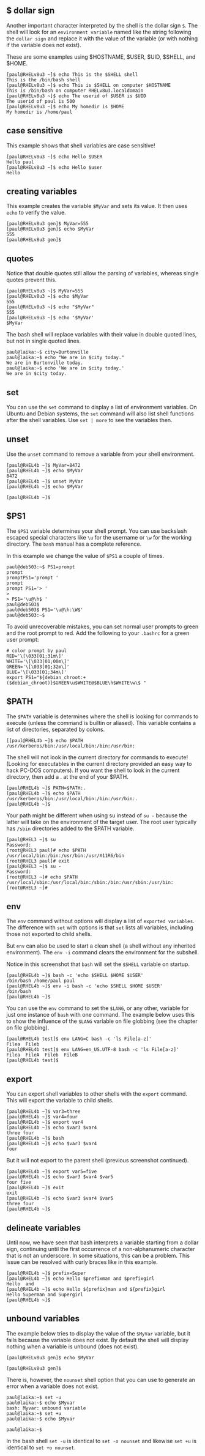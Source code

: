 ## \$ dollar sign

Another important character interpreted by the shell is the dollar sign
`$`. The shell will look for an
`environment variable` named like the string following the
`dollar sign` and replace it with the value of the variable (or with
nothing if the variable does not exist).

These are some examples using \$HOSTNAME, \$USER, \$UID, \$SHELL, and
\$HOME.

    [paul@RHELv8u3 ~]$ echo This is the $SHELL shell
    This is the /bin/bash shell
    [paul@RHELv8u3 ~]$ echo This is $SHELL on computer $HOSTNAME
    This is /bin/bash on computer RHELv8u3.localdomain
    [paul@RHELv8u3 ~]$ echo The userid of $USER is $UID
    The userid of paul is 500
    [paul@RHELv8u3 ~]$ echo My homedir is $HOME
    My homedir is /home/paul

## case sensitive

This example shows that shell variables are case sensitive!

    [paul@RHELv8u3 ~]$ echo Hello $USER
    Hello paul
    [paul@RHELv8u3 ~]$ echo Hello $user
    Hello

## creating variables

This example creates the variable `$MyVar` and sets its value. It then
uses `echo` to verify the value.

    [paul@RHELv8u3 gen]$ MyVar=555
    [paul@RHELv8u3 gen]$ echo $MyVar
    555
    [paul@RHELv8u3 gen]$

## quotes

Notice that double quotes still allow the parsing of variables, whereas
single quotes prevent this.

    [paul@RHELv8u3 ~]$ MyVar=555
    [paul@RHELv8u3 ~]$ echo $MyVar
    555
    [paul@RHELv8u3 ~]$ echo "$MyVar"
    555
    [paul@RHELv8u3 ~]$ echo '$MyVar'
    $MyVar

The bash shell will replace variables with their value in double quoted
lines, but not in single quoted lines.

    paul@laika:~$ city=Burtonville
    paul@laika:~$ echo "We are in $city today."
    We are in Burtonville today.
    paul@laika:~$ echo 'We are in $city today.'
    We are in $city today. 

## set

You can use the `set` command to display a list of
environment variables. On Ubuntu and Debian systems, the `set` command
will also list shell functions after the shell variables. Use
`set | more` to see the variables then.

## unset

Use the `unset` command to remove a variable from your
shell environment.

    [paul@RHEL4b ~]$ MyVar=8472
    [paul@RHEL4b ~]$ echo $MyVar
    8472
    [paul@RHEL4b ~]$ unset MyVar
    [paul@RHEL4b ~]$ echo $MyVar

    [paul@RHEL4b ~]$

## \$PS1

The `$PS1` variable determines your shell prompt. You can use backslash
escaped special characters like `\u` for the username or `\w` for the
working directory. The `bash` manual has a complete reference.

In this example we change the value of `$PS1` a couple of times.

    paul@deb503:~$ PS1=prompt
    prompt
    promptPS1='prompt '
    prompt 
    prompt PS1='> '
    > 
    > PS1='\u@\h$ '
    paul@deb503$ 
    paul@deb503$ PS1='\u@\h:\W$'
    paul@deb503:~$

To avoid unrecoverable mistakes, you can set normal user prompts to
green and the root prompt to red. Add the following to your `.bashrc`
for a green user prompt:

    # color prompt by paul
    RED='\[\033[01;31m\]'
    WHITE='\[\033[01;00m\]'
    GREEN='\[\033[01;32m\]'
    BLUE='\[\033[01;34m\]'
    export PS1="${debian_chroot:+($debian_chroot)}$GREEN\u$WHITE@$BLUE\h$WHITE\w\$ "

## \$PATH

The `$PATH` variable is determines where the shell is
looking for commands to execute (unless the command is builtin or
aliased). This variable contains a list of directories, separated by
colons.

    [[paul@RHEL4b ~]$ echo $PATH
    /usr/kerberos/bin:/usr/local/bin:/bin:/usr/bin:

The shell will not look in the current directory for commands to
execute! (Looking for executables in the current directory provided an
easy way to hack PC-DOS computers). If you want the shell to look in the
current directory, then add a . at the end of your \$PATH.

    [paul@RHEL4b ~]$ PATH=$PATH:.
    [paul@RHEL4b ~]$ echo $PATH
    /usr/kerberos/bin:/usr/local/bin:/bin:/usr/bin:.
    [paul@RHEL4b ~]$

Your path might be different when using su instead of
`su -` because the latter will take on the environment of
the target user. The root user typically has `/sbin` directories added
to the \$PATH variable.

    [paul@RHEL3 ~]$ su
    Password: 
    [root@RHEL3 paul]# echo $PATH
    /usr/local/bin:/bin:/usr/bin:/usr/X11R6/bin
    [root@RHEL3 paul]# exit
    [paul@RHEL3 ~]$ su -
    Password: 
    [root@RHEL3 ~]# echo $PATH
    /usr/local/sbin:/usr/local/bin:/sbin:/bin:/usr/sbin:/usr/bin:
    [root@RHEL3 ~]#

## env

The `env` command without options will display a list of
`exported variables`. The difference with `set` with options is that
`set` lists all variables, including those not exported to child shells.

But `env` can also be used to start a clean shell (a shell without any
inherited environment). The `env -i` command clears the
environment for the subshell.

Notice in this screenshot that `bash` will set the `$SHELL` variable on
startup.

    [paul@RHEL4b ~]$ bash -c 'echo $SHELL $HOME $USER'
    /bin/bash /home/paul paul
    [paul@RHEL4b ~]$ env -i bash -c 'echo $SHELL $HOME $USER'
    /bin/bash
    [paul@RHEL4b ~]$

You can use the `env` command to set the `$LANG`, or any other, variable
for just one instance of `bash` with one command. The example below uses
this to show the influence of the `$LANG` variable on file globbing (see
the chapter on file globbing).

    [paul@RHEL4b test]$ env LANG=C bash -c 'ls File[a-z]'
    Filea  Fileb
    [paul@RHEL4b test]$ env LANG=en_US.UTF-8 bash -c 'ls File[a-z]'
    Filea  FileA  Fileb  FileB
    [paul@RHEL4b test]$

## export

You can export shell variables to other shells with the
`export` command. This will export the variable to child
shells.

    [paul@RHEL4b ~]$ var3=three
    [paul@RHEL4b ~]$ var4=four
    [paul@RHEL4b ~]$ export var4
    [paul@RHEL4b ~]$ echo $var3 $var4
    three four
    [paul@RHEL4b ~]$ bash
    [paul@RHEL4b ~]$ echo $var3 $var4
    four

But it will not export to the parent shell (previous screenshot
continued).

    [paul@RHEL4b ~]$ export var5=five
    [paul@RHEL4b ~]$ echo $var3 $var4 $var5
    four five
    [paul@RHEL4b ~]$ exit
    exit
    [paul@RHEL4b ~]$ echo $var3 $var4 $var5
    three four
    [paul@RHEL4b ~]$

## delineate variables

Until now, we have seen that bash interprets a variable starting from a
dollar sign, continuing until the first occurrence of a non-alphanumeric
character that is not an underscore. In some situations, this can be a
problem. This issue can be resolved with curly braces like in this
example.

    [paul@RHEL4b ~]$ prefix=Super
    [paul@RHEL4b ~]$ echo Hello $prefixman and $prefixgirl
    Hello  and
    [paul@RHEL4b ~]$ echo Hello ${prefix}man and ${prefix}girl
    Hello Superman and Supergirl
    [paul@RHEL4b ~]$

## unbound variables

The example below tries to display the value of the `$MyVar` variable,
but it fails because the variable does not exist. By default the shell
will display nothing when a variable is unbound (does not exist).

    [paul@RHELv8u3 gen]$ echo $MyVar
                    
    [paul@RHELv8u3 gen]$

There is, however, the `nounset` shell option that you can
use to generate an error when a variable does not exist.

    paul@laika:~$ set -u
    paul@laika:~$ echo $Myvar
    bash: Myvar: unbound variable
    paul@laika:~$ set +u
    paul@laika:~$ echo $Myvar

    paul@laika:~$

In the bash shell `set -u` is identical to `set -o nounset` and likewise
`set +u` is identical to `set +o nounset`.
